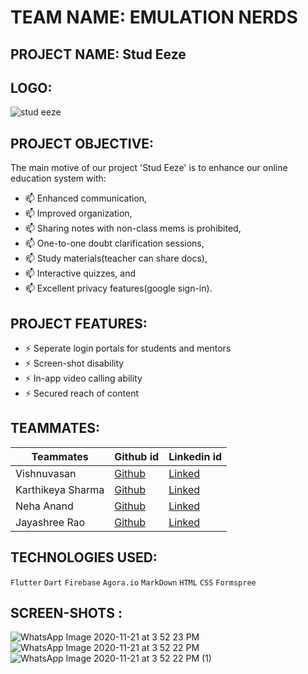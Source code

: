 # TEAM NAME: EMULATION NERDS

## PROJECT NAME: Stud Eeze

## LOGO:
![stud eeze](https://user-images.githubusercontent.com/64918181/99875061-996ca600-2c12-11eb-95cf-bbf01fa4402f.jpg)

## PROJECT OBJECTIVE:
The main motive of our project 'Stud Eeze' is to enhance our online education system with: 
- 📫  Enhanced communication,
- 📫  Improved organization,
- 📫  Sharing notes with non-class mems is prohibited,
- 📫  One-to-one doubt clarification sessions,
- 📫  Study materials(teacher can share docs), 
- 📫  Interactive quizzes, and
- 📫  Excellent privacy features(google sign-in).

## PROJECT FEATURES:
- ⚡ Seperate login portals for students and mentors
- ⚡ Screen-shot disability
- ⚡ In-app video calling ability
- ⚡ Secured reach of content

## TEAMMATES:
| Teammates | Github id | Linkedin id 
| --- | --- | ---
| Vishnuvasan | [Github](https://github.com/Cipher-unhsiV "Vishnu profile") | [Linked](https://www.linkedin.com/in/vishnuvasan-srinivasan-0b2012194/ "Vishnu")
| Karthikeya Sharma | [Github](https://github.com/savagecarol "Karthikeya profile") | [Linked](https://www.linkedin.com/in/savagecarol/ "Karthikey")
| Neha Anand | [Github](https://github.com/NehaAnand28 "Neha profile") | [Linked](https://www.linkedin.com/in/neha-anand-927157200/ "Neha")
| Jayashree Rao | [Github](https://github.com/Jayashreerao15 "Jayashree profile") | [Linked](https://www.linkedin.com/in/jayashree-rao-7a4a461b8/ "Jayashree")

## TECHNOLOGIES USED:
```Flutter``` ```Dart``` ```Firebase``` ```Agora.io``` ```MarkDown``` ```HTML``` ```CSS``` ```Formspree```
 
## SCREEN-SHOTS :
![WhatsApp Image 2020-11-21 at 3 52 23 PM](https://user-images.githubusercontent.com/64918181/99875014-47c41b80-2c12-11eb-8b61-60af0b77ef5f.jpeg)
![WhatsApp Image 2020-11-21 at 3 52 22 PM](https://user-images.githubusercontent.com/64918181/99875016-48f54880-2c12-11eb-88e9-90d86dd6998e.jpeg)
![WhatsApp Image 2020-11-21 at 3 52 22 PM (1)](https://user-images.githubusercontent.com/64918181/99875018-4a267580-2c12-11eb-9915-7513ab6319ba.jpeg)






